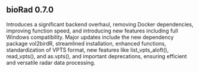 ## bioRad 0.7.0 

Introduces a significant backend overhaul, removing Docker dependencies, improving function speed, and introducing new features including full Windows compatibility. 
Major updates include the new dependency package vol2birdR, streamlined installation, enhanced functions, standardization of VPTS format, new features like list_vpts_aloft(),
read_vpts(), and as.vpts(), and important deprecations, ensuring efficient and versatile radar data processing.